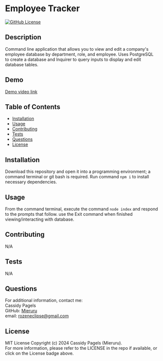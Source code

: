 # Employee Tracker

[![GitHub License](https://img.shields.io/badge/license-MIT_License-006400.svg)](https://opensource.org/license/mit)

## Description

Command line application that allows you to view and edit a company's employee database by department, role, and employee. Uses PostgreSQL to create a database and Inquirer to query inputs to display and edit database tables.

## Demo

[Demo video link](https://drive.google.com/file/d/1oVSic8M9WPo8eAFWt7TOEAgpOEuJ8KFw/view?usp=drive_link)

## Table of Contents

- [Installation](#installation)
- [Usage](#usage)
- [Contributing](#contributing)
- [Tests](#tests)
- [Questions](#questions)
- [License](#license)

## Installation

Download this repository and open it into a programming environment; a command terminal or git bash is required. Run command `npm i` to install necessary dependencies.

## Usage

From the command terminal, execute the command `node index` and respond to the prompts that follow. use the Exit command when finished viewing/interacting with database.

## Contributing

N/A

## Tests

N/A

## Questions

For additional information, contact me:  
Cassidy Pagels  
GitHub: [Mieruru](https://github.com/Mieruru/)  
email: rozeneclipse@gmail.com

## License

MIT License Copyright (c) 2024 Cassidy Pagels (Mieruru).  
For more information, please refer to the LICENSE in the repo if available, or click on the License badge above.
